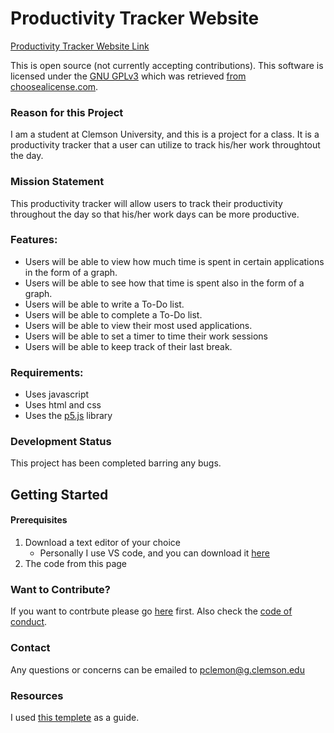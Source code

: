 # Productivity Tracker Website
[Productivity Tracker Website Link](https://pclemon.github.io./)

This is open source (not currently accepting contributions).
This software is licensed under the [GNU GPLv3](LICENSE.md) which was retrieved [from choosealicense.com](https://choosealicense.com/licenses/gpl-3.0/).


### Reason for this Project
I am a student at Clemson University, and this is a project for a class.  It is a productivity tracker that a user can utilize to track his/her work throughtout the day.

### Mission Statement
This productivity tracker will allow users to track their productivity throughout the day so that his/her work days can be more productive.

### Features:
* Users will be able to view how much time is spent in certain applications in the form of a graph.
* Users will be able to see how that time is spent also in the form of a graph.
* Users will be able to write a To-Do list.
* Users will be able to complete a To-Do list.
* Users will be able to view their most used applications.
* Users will be able to set a timer to time their work sessions
* Users will be able to keep track of their last break.

### Requirements:
* Uses javascript
* Uses html and css
* Uses the [p5.js](https://p5js.org/) library

### Development Status
This project has been completed barring any bugs.

## Getting Started
#### Prerequisites
1. Download a text editor of your choice
   * Personally I use VS code, and you can download it [here](https://code.visualstudio.com/download)
2. The code from this page

### Want to Contribute?
If you want to contrbute please go [here](CONTRIBUTING.md) first.
Also check the [code of conduct](CODE_OF_CONDUCT.md).

### Contact
Any questions or concerns can be emailed to pclemon@g.clemson.edu

### Resources
I used [this templete](https://gist.github.com/PurpleBooth/109311bb0361f32d87a2) as a guide.

